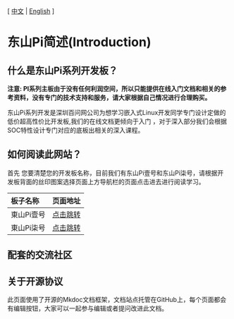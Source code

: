 [ [中文](index.md) | [English](index.EN.md) ]
# 东山Pi简述(Introduction)

## 什么是东山Pi系列开发板？
**注意: PI系列主板由于没有任何利润空间，所以只能提供在线入门文档和相关的参考资料，没有专门的技术支持和服务，请大家根据自己情况进行合理购买。**<br>

东山Pi系列开发是深圳百问网公司为想学习嵌入式Linux开发同学专门设计定做的低价超高性价比开发板,我们的在线文档更倾向于入门 ，对于深入部分我们会根据SOC特性设计专门对应的底板出相关的深入课程。

## 如何阅读此网站？
  首先 您要清楚您的开发板名称，目前我们有东山Pi壹号和东山Pi柒号，请根据开发板背面的丝印图案选择页面上方导航栏的页面点击进去进行阅读学习。

  | 板子名称        | 页面地址   |
  | :-----------   | :------- |
  | 東山Pi壹号  | [点击跳转](DongshanPi-One/01-BoardIntroduction/) |
  | 東山Pi柒号  | [点击跳转](DongshanPi-Seven/01-BoardIntroduction/) |

## 配套的交流社区


## 关于开源协议
  此页面使用了开源的Mkdoc文档框架，文档站点托管在GitHub上，每个页面都会有编辑按钮，大家可以一起参与编辑或者提问改进此文档。
